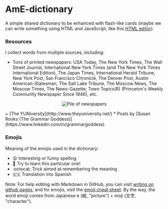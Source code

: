 # AmE-dictionary
A simple shared dictionary to be enhanced with flash-like cards (maybe we can write something using HTML and JavaScript, like this [HTML editor](http://mrdoob.com/projects/htmleditor/)).

### Resources

I collect words from multiple sources, including:
* Tons of printed newspapers: USA Today, The New York Times, The Wall Street Journal, International New York Times (and The New York Times International Edition), The Japan Times, International Herald Tribune, New York Post, San Francisco Chronicle, The Denver Post, Austin American-Statesman, The Salt Lake Tribune, The Moscow News, The Moscow Times, The News-Gazette, Town Topics(R) (Princeton's Weekly Community Newspaper Since 1946), etc.

<p align="center">
  <img src="https://dl.dropboxusercontent.com/u/1068081/Shared-images/AmE-dictionary--Pile-of-newspapers--256x256.jpg?raw=true" alt="Pile of newspapers"/>
</p>
+ [The YUNiversity](http://www.theyuniversity.net/)
* Posts by [Susan Rooks (The Grammar Goddess)](https://www.linkedin.com/in/grammargoddess)

### Emojis

Meaning of the emojis used in the dictionary:
- :open_mouth: Interesting or funny spelling
- :dart: Try to learn this particular one!
- :octocat: Trick aimed at remembering the meaning
- :es: Translation into Spanish

Note: For help editing with Markdown in GitHub, you can visit [writing on github pages](https://help.github.com/categories/writing-on-github/), and for emojis, visit the [emoji cheat sheet](http://www.emoji-cheat-sheet.com/). By the way, the word emoji comes from Japanese e (絵, "picture") + moji (文字, "character").
